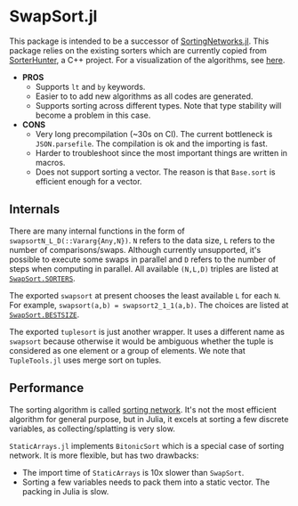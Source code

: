 # SwapSort.jl

This package is intended to be a successor of [SortingNetworks.jl](https://github.com/JeffreySarnoff/SortingNetworks.jl). This package relies on the existing sorters which are currently copied from [SorterHunter](https://github.com/bertdobbelaere/SorterHunter), a C++ project. For a visualization of the algorithms, see [here](https://bertdobbelaere.github.io/sorting_networks.html).

- **PROS**
  - Supports `lt` and `by` keywords.
  - Easier to to add new algorithms as all codes are generated.
  - Supports sorting across different types. Note that type stability will become a problem in this case.
- **CONS**
  - Very long precompilation (~30s on CI). The current bottleneck is `JSON.parsefile`. The compilation is ok and the importing is fast.
  - Harder to troubleshoot since the most important things are written in macros.
  - Does not support sorting a vector. The reason is that `Base.sort` is efficient enough for a vector.

## Internals
There are many internal functions in the form of `swapsortN_L_D(::Vararg{Any,N})`. `N` refers to the data size, `L` refers to the number of comparisons/swaps. Although currently unsupported, it's possible to execute some swaps in parallel and `D` refers to the number of steps when computing in parallel. All available `(N,L,D)` triples are listed at [`SwapSort.SORTERS`](@ref).

The exported `swapsort` at present chooses the least available `L` for each `N`. For example, `swapsort(a,b) = swapsort2_1_1(a,b)`. The choices are listed at [`SwapSort.BESTSIZE`](@ref).

The exported `tuplesort` is just another wrapper. It uses a different name as `swapsort` because otherwise it would be ambiguous whether the tuple is considered as one element or a group of elements. We note that `TupleTools.jl` uses merge sort on tuples.

## Performance
The sorting algorithm is called [sorting network](https://en.wikipedia.org/wiki/Sorting_network). It's not the most efficient algorithm for general purpose, but in Julia, it excels at sorting a few discrete variables, as collecting/splatting is very slow.

`StaticArrays.jl` implements `BitonicSort` which is a special case of sorting network. It is more flexible, but has two drawbacks:
- The import time of `StaticArrays` is 10x slower than `SwapSort`.
- Sorting a few variables needs to pack them into a static vector. The packing in Julia is slow.
